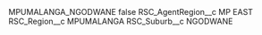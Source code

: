 <?xml version="1.0" encoding="UTF-8"?>
<CustomMetadata xmlns="http://soap.sforce.com/2006/04/metadata" xmlns:xsi="http://www.w3.org/2001/XMLSchema-instance" xmlns:xsd="http://www.w3.org/2001/XMLSchema">
    <label>MPUMALANGA_NGODWANE</label>
    <protected>false</protected>
    <values>
        <field>RSC_AgentRegion__c</field>
        <value xsi:type="xsd:string">MP EAST</value>
    </values>
    <values>
        <field>RSC_Region__c</field>
        <value xsi:type="xsd:string">MPUMALANGA</value>
    </values>
    <values>
        <field>RSC_Suburb__c</field>
        <value xsi:type="xsd:string">NGODWANE</value>
    </values>
</CustomMetadata>
